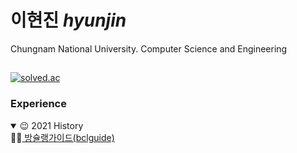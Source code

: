 # 이현진 *hyunjin*

Chungnam National University. Computer Science and Engineering 

<!-- <hr> 


<!-- [![JavaScript Badge](https://img.shields.io/badge/JavaScript-F7DF1E?style=flat-square&logo=JavaScript&logoColor=white)](https://javascript.info/)
[![TypeScript Badge](https://img.shields.io/badge/Typescript-235A97?style=flat-square&logo=Typescript&logoColor=white)](https://www.typescriptlang.org/)
[![React Badge](https://img.shields.io/badge/React-61DAFB?style=flat-square&logo=React&logoColor=white)](https://reactjs.org/)
[![Next.js Badge](https://img.shields.io/badge/Next.js-000000?style=flat-square&logo=next.js&logoColor=white)](https://nextjs.org/)
[![GraphQL Badge](https://img.shields.io/badge/GraphQL-E10098?style=flat-square&logo=GraphQL&logoColor=white)](https://graphql.org/)
[![Apollo Badge](https://img.shields.io/badge/Apollo-311C87?style=flat-square&logo=Apollo-GraphQL&logoColor=white)](https://www.apollographql.com/)
[![styled Badge](https://img.shields.io/badge/Styled-DB7093?style=flat-square&logo=styled-components&logoColor=white)](https://www.apollographql.com/)
[![Sass Badge](https://img.shields.io/badge/Sass-CC6699?style=flat-square&logo=Sass&logoColor=white)](https://sass-lang.com/) -->

<!-- <img src="https://img.shields.io/badge/Node.js-339933?style=flat-square&logo=Node.js&logoColor=white"/>
<img src="https://img.shields.io/badge/Express-000000?style=flat-square&logo=Express&logoColor=white"/>
<img src="https://img.shields.io/badge/Redux-764ABC?style=flat-square&logo=Redux&logoColor=white"/>
&nbsp -->
<!-- 
<h3 align="center">🖥 Tech Stack 🖥</h3>

<p align="center">
<!--   <img src="https://img.shields.io/badge/C-A8B9CC?style=flat-square&logo=C&logoColor=white"/>&nbsp -->
<!--   <img src="https://img.shields.io/badge/TypeScript-3178C6?style=flat-square&logo=TypeScript&logoColor=white"/>&nbsp
  <img src="https://img.shields.io/badge/JavaScript-F7DF1E?style=flat-square&logo=JavaScript&logoColor=white"/>&nbsp
</p>

<p align="center">
  <img src="https://img.shields.io/badge/React-61DAFB?style=flat-square&logo=React&logoColor=white"/>&nbsp
  <img src="https://img.shields.io/badge/Node.js-339933?style=flat-square&logo=Node.js&logoColor=white"/>&nbsp
  <img src="https://img.shields.io/badge/Express-000000?style=flat-square&logo=Express&logoColor=white"/>&nbsp
  <img src="https://img.shields.io/badge/Redux-764ABC?style=flat-square&logo=Redux&logoColor=white"/>&nbsp
</p>

<p align="center">
  <img src="https://img.shields.io/badge/Travis CI-3EAAAF?style=flat-square&logo=Travis CI&logoColor=white"/>&nbsp
  <img src="https://img.shields.io/badge/AWS-232F3E?style=flat-square&logo=Amazon AWS&logoColor=white"/>&nbsp
  <img src="https://img.shields.io/badge/Docker-2496ED?style=flat-square&logo=Docker&logoColor=white"/>&nbsp
  <img src="https://img.shields.io/badge/MongoDB-47A248?style=flat-square&logo=MongoDB&logoColor=white"/>&nbsp
  <img src="https://img.shields.io/badge/NGINX-269539?style=flat-square&logo=NGINX&logoColor=white"/>&nbsp
  <img src="https://img.shields.io/badge/GA-E37400?style=flat-square&logo=Google Analytics&logoColor=white"/>&nbsp
</p>
<br> --> 


## 
[![solved.ac](http://mazassumnida.wtf/api/v2/generate_badge?boj=hjl9345)](https://solved.ac/hjl9345)

### Experience
<details open>
<summary>😉 2021 History</summary>
🏃‍♀<a href="https://play.google.com/store/apps/details?id=com.bclguide.bclguide"> 방슐랭가이드(bclguide) </a> <br/>
</details>







<!-- <details markdown="1">
<!-- <summary>2020 History</summary>
<p>
🏆<a href="https://www.youtube.com/watch?v=nR2TqMuPBzE&feature=youtu.be"> PaaS-TA Service Development - NHN Special award by LiveMD (2020.12.11)</a> <br/> 
🏆 NAVER CLOUD PLATFORM Korea-Health-Datathon Sinusitis - 16th by Amolecular (2020.09.25) <br/>
🏃‍♀️ Completed Education of Microservice Architect for Cloud Service (2020.07.06 - 12.04) <br/>
🕺 <a href="http://bigjob.dbguide.net/"> Completed Education of KData Data Youth Campus (2020.07.06 - 09.11) </a><br/>
🏃‍♂️ Completed Education of KISA Insurtech data analysis course (2020.06.22 - 06.26) <br/>
📜 Certificated SQL developer (2020.05.31) <br/>
</p>
</details> --> 
